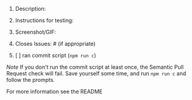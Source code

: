 1. Description:

2. Instructions for testing:

3) Screenshot/GIF:

4) Closes Issues: #<number> (if appropriate)

5) [ ] ran commit script (`npm run c`)

_Note_ If you don't run the commit script at least once, the Semantic Pull Request check will fail. Save yourself some time, and run `npm run c` and follow the prompts.

For more information see the README
